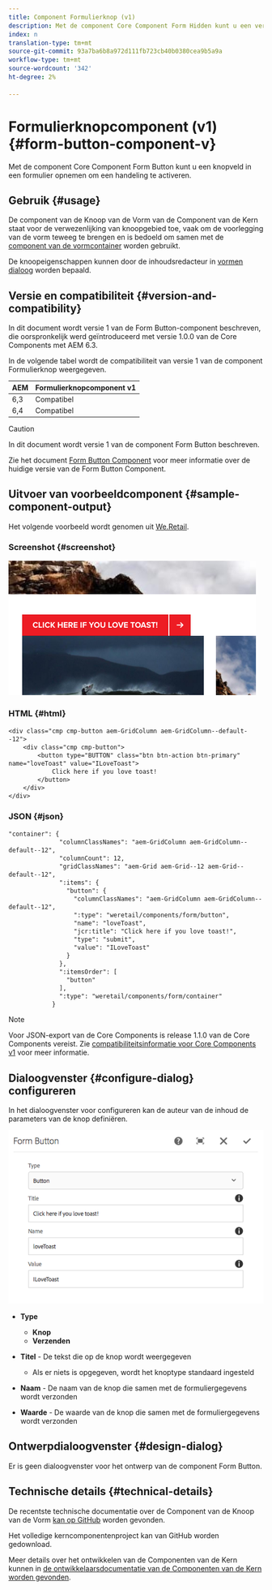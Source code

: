```yaml
---
title: Component Formulierknop (v1)
description: Met de component Core Component Form Hidden kunt u een verborgen veld in een formulier opnemen.
index: n
translation-type: tm+mt
source-git-commit: 93a7ba6b8a972d111fb723cb40b0380cea9b5a9a
workflow-type: tm+mt
source-wordcount: '342'
ht-degree: 2%

---
```



# Formulierknopcomponent (v1) {#form-button-component-v}

Met de component Core Component Form Button kunt u een knopveld in een formulier opnemen om een handeling te activeren.

## Gebruik {#usage}

De component van de Knoop van de Vorm van de Component van de Kern staat voor de verwezenlijking van knoopgebied toe, vaak om de voorlegging van de vorm teweeg te brengen en is bedoeld om samen met de [component van de vormcontainer](form-container-v1.md) worden gebruikt.

De knoopeigenschappen kunnen door de inhoudsredacteur in [vormen dialoog](#configure-dialog) worden bepaald.

## Versie en compatibiliteit {#version-and-compatibility}

In dit document wordt versie 1 van de Form Button-component beschreven, die oorspronkelijk werd geïntroduceerd met versie 1.0.0 van de Core Components met AEM 6.3.

In de volgende tabel wordt de compatibiliteit van versie 1 van de component Formulierknop weergegeven.

| AEM | Formulierknopcomponent v1 |
|--- |--- |
| 6,3 | Compatibel |
| 6,4 | Compatibel |

>[!CAUTION]
>
>In dit document wordt versie 1 van de component Form Button beschreven.
>
>Zie het document [Form Button Component](/help/components/forms/form-button.md) voor meer informatie over de huidige versie van de Form Button Component.

## Uitvoer van voorbeeldcomponent {#sample-component-output}

Het volgende voorbeeld wordt genomen uit [We.Retail](https://helpx.adobe.com/experience-manager/6-4/sites/developing/using/we-retail.html).

### Screenshot {#screenshot}

![](/help/assets/chlimage_1-48.png)

### HTML {#html}

```
<div class="cmp cmp-button aem-GridColumn aem-GridColumn--default--12">
    <div class="cmp cmp-button">
        <button type="BUTTON" class="btn btn-action btn-primary" name="loveToast" value="ILoveToast">
            Click here if you love toast!
        </button>
    </div>
</div>
```

### JSON {#json}

```
"container": {
              "columnClassNames": "aem-GridColumn aem-GridColumn--default--12",
              "columnCount": 12,
              "gridClassNames": "aem-Grid aem-Grid--12 aem-Grid--default--12",
              ":items": {
                "button": {
                  "columnClassNames": "aem-GridColumn aem-GridColumn--default--12",
                  ":type": "weretail/components/form/button",
                  "name": "loveToast",
                  "jcr:title": "Click here if you love toast!",
                  "type": "submit",
                  "value": "ILoveToast"
                }
              },
              ":itemsOrder": [
                "button"
              ],
              ":type": "weretail/components/form/container"
            }
```

>[!NOTE]
>
>Voor JSON-export van de Core Components is release 1.1.0 van de Core Components vereist. Zie [compatibiliteitsinformatie voor Core Components v1](/help/versions.md) voor meer informatie.

## Dialoogvenster {#configure-dialog} configureren

In het dialoogvenster voor configureren kan de auteur van de inhoud de parameters van de knop definiëren.

![](/help/assets/chlimage_1-49.png)

* **Type**
   * **Knop**
   * **Verzenden**

* **Titel**  - De tekst die op de knop wordt weergegeven
   * Als er niets is opgegeven, wordt het knoptype standaard ingesteld

* **Naam**  - De naam van de knop die samen met de formuliergegevens wordt verzonden
* **Waarde**  - De waarde van de knop die samen met de formuliergegevens wordt verzonden

## Ontwerpdialoogvenster {#design-dialog}

Er is geen dialoogvenster voor het ontwerp van de component Form Button.

## Technische details {#technical-details}

De recentste technische documentatie over de Component van de Knoop van de Vorm [kan op GitHub](https://github.com/adobe/aem-core-wcm-components/tree/master/content/src/content/jcr_root/apps/core/wcm/components/form/button/v1/button) worden gevonden.

Het volledige kerncomponentenproject kan van GitHub worden gedownload.

Meer details over het ontwikkelen van de Componenten van de Kern kunnen in [de ontwikkelaarsdocumentatie van de Componenten van de Kern worden gevonden](/help/developing/overview.md).
